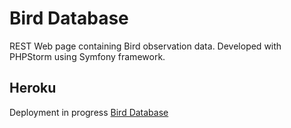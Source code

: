 # Bird Database 
REST Web page containing Bird observation data. Developed with PHPStorm using Symfony framework. 

## Heroku
Deployment in progress
[Bird Database](https://birddb.herokuapp.com/)
